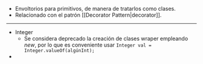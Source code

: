 - Envoltorios para primitivos, de manera de tratarlos como clases.
- Relacionado con el patrón [[Decorator Pattern|decorator]].
***
- Integer
	- Se considera deprecado la creación de clases wraper empleando *new*, por lo que es conveniente usar ```Integer val = Integer.valueOf(algúnInt);```
- 